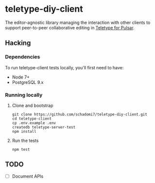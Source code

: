  # teletype-diy-client

The editor-agnostic library managing the interaction with other clients to support peer-to-peer collaborative editing in [Teletype for Pulsar](https://github.com/schadomi7/teletype-diy).

## Hacking

### Dependencies

To run teletype-client tests locally, you'll first need to have:

- Node 7+
- PostgreSQL 9.x

### Running locally

1. Clone and bootstrap

    ```
    git clone https://github.com/schadomi7/teletype-diy-client.git
    cd teletype-client
    cp .env.example .env
    createdb teletype-server-test
    npm install
    ```

2. Run the tests

    ```
    npm test
    ```

## TODO

* [ ] Document APIs

